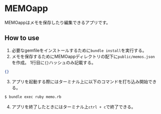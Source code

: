 # MEMOapp
MEMOappはメモを保存したり編集できるアプリです。

## How to use
1. 必要なgemfileをインストールするために`bundle install`を実行する。
2. メモを保存するためにMEMOappディレクトリの配下に`public/memos.json`を作成。
1行目に`{}`ハッシュのみ記載する。
```json
{}
```
3. アプリを起動する際にはターミナル上に以下のコマンドを打ち込み開始できる。
```bash
$ bundle exec ruby memo.rb
```
4. アプリを終了したときにはターミナル上`ctrl + c`で終了できる。
